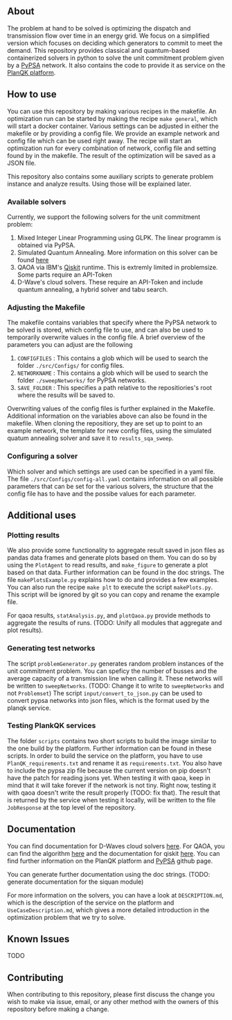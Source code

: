 ## About

The problem at hand to be solved is optimizing the dispatch and transmission flow over time in an energy grid. We focus on a simplified version
which focuses on deciding which generators to commit to meet the demand. This repository provides classical and quantum-based containerized solvers in python to
solve the unit commitment problem given by a [PyPSA](https://github.com/PyPSA/PyPSA) network. It also contains the code to provide it as service on 
the [PlanQK platform](https://platform.planqk.de). 


## How to use

You can use this repository by making various recipes in the makefile. An optimization run can be started by making the recipe `make general`, which will 
start a docker container. Various settings can be adjusted in either the makefile or by providing a config file. We provide an example network and config 
file which can be used right away. The recipe will start an optimization run for every combination of network, config file and setting found by in the makefile. 
The result of the optimization will be saved as a JSON file.

This repository also contains some auxiliary scripts to generate problem instance and analyze results. Using those will be explained later.


### Available solvers
Currently, we support the following solvers for the unit commitment problem:

1. Mixed Integer Linear Programming using GLPK. The linear programm is obtained via PyPSA.
2. Simulated Quantum Annealing. More information on this solver can be found [here](https://github.com/PlanQK/SimulatedQuantumAnnealing)
3. QAOA via IBM's [Qiskit](https://qiskit.org) runtime. This is extremly limited in problemsize. Some parts require an API-Token
4. D-Wave's cloud solvers. These require an API-Token and include quantum annealing, a hybrid solver and tabu search.


### Adjusting the Makefile

The makefile contains variables that specify where the PyPSA network to be solved is stored, which config file to use, and can
also be used to temporarily overwrite values in the config file. A brief overview of the parameters you can adjust are the following

1. `CONFIGFILES` : This contains a glob which will be used to search the folder `./src/Configs/` for config files.
2. `NETWORKNAME` : This contains a glob which will be used to search the folder `./sweepNetworks/` for PyPSA networks.
3. `SAVE_FOLDER` : This specifies a path relative to the repositiories's root where the results will be saved to.

Overwriting values of the config files is further explained in the Makefile. Additional information on the variables above  can also be found in the makefile.
When cloning the repositiory, they are set up to point to an example network, the template for new config files, using the simulated quatum annealing solver
and save it to `results_sqa_sweep`.

### Configuring a solver

Which solver and which settings are used can be specified in a yaml file. The file `./src/Configs/config-all.yaml` contains information on all possible
parameters that can be set for the various solvers, the structure that the config file has to have and the possibe values for each parameter. 


## Additional uses
### Plotting results
We also provide some functionality to aggregate result saved in json files as pandas data frames and generate plots based on them. You can do so by using the 
`PlotAgent` to read results, and `make_figure` to generate a plot based on that data. Further information can be found in the doc strings. The file 
`makePlotsExample.py` explains how to do and provides a few examples. You can also run the recipe `make plt` to execute the script `makePlots.py`. This script
will be ignored by git so you can copy and rename the example file.

For qaoa results, `statAnalysis.py`, and `plotQaoa.py` provide methods to aggregate the results of runs. (TODO: Unify all modules that aggregate and plot results).


### Generating test networks
The script `problemGenerator.py` generates random problem instances of the unit commitment problem. You can speficy the number of busses and the average capacity
of a transmission line when calling it. These networks will be written to `sweepNetworks`. (TODO: Change it to write to `sweepNetworks` and not `Problemset`)
The script `input/convert_to_json.py` can be used to convert pypsa networks into json files, which is the format used by the planqk service.


### Testing PlankQK services
The folder `scripts` contains two short scripts to build the image similar to the one build by the platform. Further information can be found in these scripts. In order to
build the service on the platform, you have to use `PlanQK_requirements.txt` and rename it as `requirements.txt`. You also have to include the pypsa zip file
because the current version on pip doesn't have the patch for reading jsons yet. When testing it with qaoa, keep in mind that it will take forever if the network is not tiny.
Right now, testing it with qaoa doesn't write the result properly (TODO: fix that). The result that is returned by the service when testing it locally, will be written to the 
file `JobResponse` at the top level of the repository.

## Documentation
You can find documentation for D-Waves cloud solvers [here](https://docs.ocean.dwavesys.com/en/stable/index.html). For QAOA, you can find the algorithm 
[here](https://qiskit.org/textbook/ch-applications/qaoa.html) and the documentation for qiskit [here](https://qiskit.org/documentation).
You can find further information on the PlanQK platform and [PyPSA](https://github.com/PyPSA/PyPSA) github page.

You can generate further documentation using the doc strings. (TODO: generate documentation for the siquan module)

For more information on the solvers, you can have a look at `DESCRIPTION.md`, which is the description of the service on the platform and `UseCaseDescription.md`, which gives a
more detailed introduction in the optimization problem that we try to solve.

## Known Issues

TODO

## Contributing
When contributing to this repository, please first discuss the change you wish to make via issue, email, or any other method with the owners of this repository before making a change.

